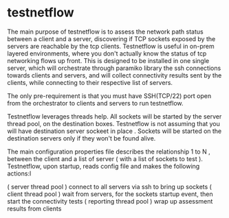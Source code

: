 # testnetflow

The main purpose of testnetflow is to assess the network path status between a client and a server, discovering if TCP sockets exposed by the servers are reachable by the tcp clients. Testnetflow is useful in on-prem layered environments, where you don't actually know the status of tcp networking flows up front. This is designed to be installed in one single server, which will orchestrate through paramiko library the ssh connections towards clients and servers, and will collect connectivity results sent by the clients, while connecting to their respective list of servers.

The only pre-requirement is that you must have SSH(TCP/22) port open from the orchestrator to clients and servers to run testnetflow.

Testnetflow leverages threads help. All sockets will be started by the server thread pool, on the destination boxes. Testnetflow is not assuming that you will have destination server sockeet in place . Sockets will be started on the destination servers only if they won't be found alive.

The main configuration properties file describes the relationship 1 to N , between the client and a list of server ( with a list of sockets to test ). Testnetflow, upon startup, reads config file and makes the following actions:l

( server thread pool ) connect to all servers via ssh to bring up sockets
( client thread pool ) wait from servers, for the sockets startup event, then start the connectivity tests
( reporting thread pool ) wrap up assessment results from clients

